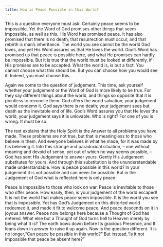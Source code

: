 ```yaml
---
title: How is Peace Possible in this World?
---
```


This is a question everyone must ask. Certainly peace seems to be
impossible. Yet the Word of God promises other things that seem
impossible, as well as this. His Word has promised peace. It has also
promised that there is no death; that resurrection must occur, and that
rebirth is man’s inheritance. The world you see cannot be the world God
loves, and yet His Word assures us that He loves the world. God’s Word
has promised us that peace is possible here, and what He promises can
hardly be impossible. But it is true that the world must be looked at
differently, if His promises are to be accepted. What the world is, is
but a fact. You cannot choose what this should be. But you can choose how
you would see it. Indeed, you must choose this.

Again we come to the question of judgement. This time, ask yourself
whether your judgement or the Word of God is more likely to be true. For
they say different things about the world, and things so opposite that
it is pointless to reconcile them. God offers the world salvation; your
judgement would condemn it. God says there is no death; your judgement
sees but death as the inevitable end of life. God’s Word assures you
that He loves the world; your judgement says it is unlovable. Who is
right? For one of you is wrong. It must be so.

The text explains that the Holy Spirit is the Answer to all problems you
have made. These problems are not true, but that is meaningless to those
who believe in them. And everyone believes in what he made, for it was
made by his believing it. Into this strange and paradoxical situation, –
one without meaning and devoid of sense, yet out of which no way seems
possible, – God has sent His Judgement to answer yours. Gently His
Judgement substitutes for yours. And through this substitution is the
ununderstandable made understandable. How is peace possible in this
world? In your judgement it is not possible and can never be possible.
But in the Judgement of God what is reflected here is only peace.

Peace is impossible to those who look on war. Peace is inevitable to
those who offer peace. How easily, then, is your judgement of the world
escaped! It is not the world that makes peace
seem impossible. It is the world you see that is impossible. Yet has
God’s Judgement on this distorted world redeemed it, and made it fit to
welcome peace. And peace descends on it in joyous answer. Peace now
belongs here because a Thought of God has entered. What else but a
Thought of God turns hell to Heaven merely by being what It is? The
earth bows down before Its gracious Presence, and It leans down in
answer to raise it up again. Now is the question different. It is no
longer,“Can peace be possible in this world?” But instead,“Is it not
impossible that peace be absent here?”

